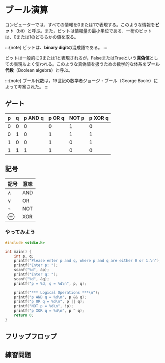 # ブール演算

コンピューターでは、すべての情報を0または1で表現する。このような情報を**ビット**（bit）と呼ぶ。また，ビットは情報量の最小単位である．一桁のビットは、0または1のどちらかの値を取る。

:::{note}
ビットは、**binary digit**の混成語である。
:::

ビットは一般的に0または1と表現されるが，FalseまたはTrueという**真偽値**としての表現もよく使われる。このような真偽値を扱うための数学的な体系を**ブール代数**（Boolean algebra）と呼ぶ。

:::{note}
ブール代数は，19世紀の数学者ジョージ・ブール（George Boole）によって考案された。
:::

## ゲート

| p   | q   | p AND q | p OR q | NOT p | p XOR q |
| --- | --- | ------- | ------ | ----- | ------- |
| 0   | 0   | 0       | 0      | 1     | 0       |
| 0   | 1   | 0       | 1      | 1     | 1       |
| 1   | 0   | 0       | 1      | 0     | 1       |
| 1   | 1   | 1       | 1      | 0     | 0       |

## 記号

| 記号     | 意味 |
| -------- | ---- |
| $\land$  | AND  |
| $\lor$   | OR   |
| $\lnot$  | NOT  |
| $\oplus$ | XOR  |

### やってみよう

```c
#include <stdio.h>

int main() {
    int p, q;
    printf("Please enter p and q, where p and q are either 0 or 1.\n");
    printf("Enter p: ");
    scanf("%d", &p);
    printf("Enter q: ");
    scanf("%d", &q);
    printf("p = %d, q = %d\n", p, q);

    printf("*** Logical Operations ***\n");
    printf("p AND q = %d\n", p && q);
    printf("p OR q = %d\n", p || q);
    printf("NOT p = %d\n", !p);
    printf("p XOR q = %d\n", p ^ q);
    return 0;
}
```

## フリップフロップ

## 練習問題